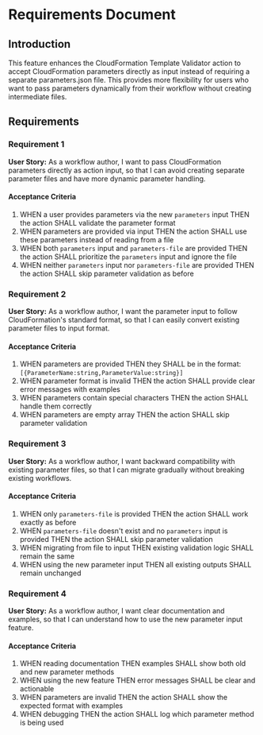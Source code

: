 # Requirements Document

## Introduction

This feature enhances the CloudFormation Template Validator action to accept CloudFormation parameters directly as input instead of requiring a separate parameters.json file. This provides more flexibility for users who want to pass parameters dynamically from their workflow without creating intermediate files.

## Requirements

### Requirement 1

**User Story:** As a workflow author, I want to pass CloudFormation parameters directly as action input, so that I can avoid creating separate parameter files and have more dynamic parameter handling.

#### Acceptance Criteria

1. WHEN a user provides parameters via the new `parameters` input THEN the action SHALL validate the parameter format
2. WHEN parameters are provided via input THEN the action SHALL use these parameters instead of reading from a file
3. WHEN both `parameters` input and `parameters-file` are provided THEN the action SHALL prioritize the `parameters` input and ignore the file
4. WHEN neither `parameters` input nor `parameters-file` are provided THEN the action SHALL skip parameter validation as before

### Requirement 2

**User Story:** As a workflow author, I want the parameter input to follow CloudFormation's standard format, so that I can easily convert existing parameter files to input format.

#### Acceptance Criteria

1. WHEN parameters are provided THEN they SHALL be in the format: `[{ParameterName:string,ParameterValue:string}]`
2. WHEN parameter format is invalid THEN the action SHALL provide clear error messages with examples
3. WHEN parameters contain special characters THEN the action SHALL handle them correctly
4. WHEN parameters are empty array THEN the action SHALL skip parameter validation

### Requirement 3

**User Story:** As a workflow author, I want backward compatibility with existing parameter files, so that I can migrate gradually without breaking existing workflows.

#### Acceptance Criteria

1. WHEN only `parameters-file` is provided THEN the action SHALL work exactly as before
2. WHEN `parameters-file` doesn't exist and no `parameters` input is provided THEN the action SHALL skip parameter validation
3. WHEN migrating from file to input THEN existing validation logic SHALL remain the same
4. WHEN using the new parameter input THEN all existing outputs SHALL remain unchanged

### Requirement 4

**User Story:** As a workflow author, I want clear documentation and examples, so that I can understand how to use the new parameter input feature.

#### Acceptance Criteria

1. WHEN reading documentation THEN examples SHALL show both old and new parameter methods
2. WHEN using the new feature THEN error messages SHALL be clear and actionable
3. WHEN parameters are invalid THEN the action SHALL show the expected format with examples
4. WHEN debugging THEN the action SHALL log which parameter method is being used